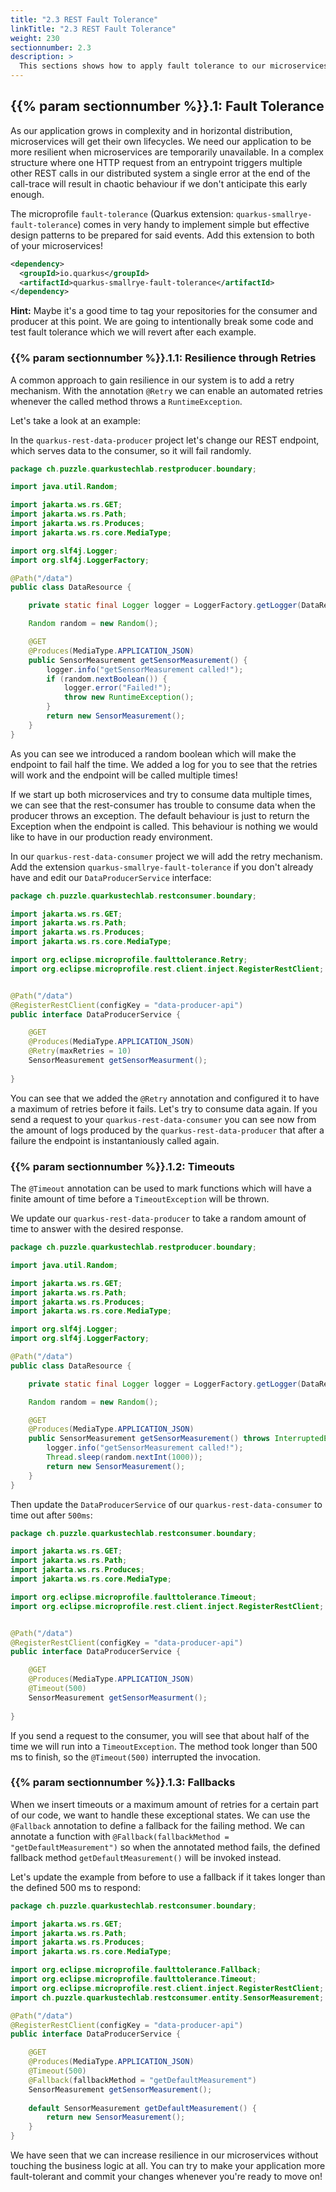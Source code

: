 ```yaml
---
title: "2.3 REST Fault Tolerance"
linkTitle: "2.3 REST Fault Tolerance"
weight: 230
sectionnumber: 2.3
description: >
  This sections shows how to apply fault tolerance to our microservices.
---
```



## {{% param sectionnumber %}}.1: Fault Tolerance

As our application grows in complexity and in horizontal distribution, microservices will get their own lifecycles. We need our application to be more resilient when microservices are temporarily unavailable. In a complex structure where one HTTP request from an entrypoint triggers multiple other REST calls in our distributed system a single error at the end of the call-trace will result in chaotic behaviour if we don't anticipate this early enough.

The microprofile `fault-tolerance` (Quarkus extension: `quarkus-smallrye-fault-tolerance`) comes in very handy to implement simple but effective design patterns to be prepared for said events. Add this extension to both of your microservices!

```xml
<dependency>
  <groupId>io.quarkus</groupId>
  <artifactId>quarkus-smallrye-fault-tolerance</artifactId>
</dependency>
```

**Hint:** Maybe it's a good time to tag your repositories for the consumer and producer at this point. We are going to intentionally break some code and test fault tolerance which we will revert after each example.


### {{% param sectionnumber %}}.1.1: Resilience through Retries

A common approach to gain resilience in our system is to add a retry mechanism. With the annotation `@Retry` we can enable an automated retries whenever the called method throws a `RuntimeException`.

Let's take a look at an example:

In the `quarkus-rest-data-producer` project let's change our REST endpoint, which serves data to the consumer, so it will fail randomly.

```java
package ch.puzzle.quarkustechlab.restproducer.boundary;

import java.util.Random;

import jakarta.ws.rs.GET;
import jakarta.ws.rs.Path;
import jakarta.ws.rs.Produces;
import jakarta.ws.rs.core.MediaType;

import org.slf4j.Logger;
import org.slf4j.LoggerFactory;

@Path("/data")
public class DataResource {

    private static final Logger logger = LoggerFactory.getLogger(DataResource.class);

    Random random = new Random();

    @GET
    @Produces(MediaType.APPLICATION_JSON)
    public SensorMeasurement getSensorMeasurement() {
        logger.info("getSensorMeasurement called!");
        if (random.nextBoolean()) {
            logger.error("Failed!");
            throw new RuntimeException();
        }
        return new SensorMeasurement();
    }
}
```

As you can see we introduced a random boolean which will make the endpoint to fail half the time. We added a log for you to see that the retries will work and the endpoint will be called multiple times!

If we start up both microservices and try to consume data multiple times, we can see that the rest-consumer has trouble to consume data when the producer throws an exception. The default behaviour is just to return the Exception when the endpoint is called. This behaviour is nothing we would like to have in our production ready environment.

In our `quarkus-rest-data-consumer` project we will add the retry mechanism. Add the extension `quarkus-smallrye-fault-tolerance` if you don't already have and edit our `DataProducerService` interface:

```java
package ch.puzzle.quarkustechlab.restconsumer.boundary;

import jakarta.ws.rs.GET;
import jakarta.ws.rs.Path;
import jakarta.ws.rs.Produces;
import jakarta.ws.rs.core.MediaType;

import org.eclipse.microprofile.faulttolerance.Retry;
import org.eclipse.microprofile.rest.client.inject.RegisterRestClient;


@Path("/data")
@RegisterRestClient(configKey = "data-producer-api")
public interface DataProducerService {

    @GET
    @Produces(MediaType.APPLICATION_JSON)
    @Retry(maxRetries = 10)
    SensorMeasurement getSensorMeasurment();
    
}
```

You can see that we added the `@Retry` annotation and configured it to have a maximum of retries before it fails. Let's try to consume data again. If you send a request to your `quarkus-rest-data-consumer` you can see now from the amount of logs produced by the `quarkus-rest-data-producer` that after a failure the endpoint is instantaniously called again.


### {{% param sectionnumber %}}.1.2: Timeouts

The `@Timeout` annotation can be used to mark functions which will have a finite amount of time before a `TimeoutException` will be thrown.

We update our `quarkus-rest-data-producer` to take a random amount of time to answer with the desired response.

```java
package ch.puzzle.quarkustechlab.restproducer.boundary;

import java.util.Random;

import jakarta.ws.rs.GET;
import jakarta.ws.rs.Path;
import jakarta.ws.rs.Produces;
import jakarta.ws.rs.core.MediaType;

import org.slf4j.Logger;
import org.slf4j.LoggerFactory;

@Path("/data")
public class DataResource {

    private static final Logger logger = LoggerFactory.getLogger(DataResource.class);

    Random random = new Random();

    @GET
    @Produces(MediaType.APPLICATION_JSON)
    public SensorMeasurement getSensorMeasurement() throws InterruptedException {
        logger.info("getSensorMeasurement called!");
        Thread.sleep(random.nextInt(1000));
        return new SensorMeasurement();
    }
}

```

Then update the `DataProducerService` of our `quarkus-rest-data-consumer` to time out after `500ms`:

```java
package ch.puzzle.quarkustechlab.restconsumer.boundary;

import jakarta.ws.rs.GET;
import jakarta.ws.rs.Path;
import jakarta.ws.rs.Produces;
import jakarta.ws.rs.core.MediaType;

import org.eclipse.microprofile.faulttolerance.Timeout;
import org.eclipse.microprofile.rest.client.inject.RegisterRestClient;


@Path("/data")
@RegisterRestClient(configKey = "data-producer-api")
public interface DataProducerService {

    @GET
    @Produces(MediaType.APPLICATION_JSON)
    @Timeout(500)
    SensorMeasurement getSensorMeasurment();
    
}
```

If you send a request to the consumer, you will see that about half of the time we will run into a `TimeoutException`. The method took longer than 500 ms to finish, so the `@Timeout(500)` interrupted the invocation.


### {{% param sectionnumber %}}.1.3: Fallbacks

When we insert timeouts or a maximum amount of retries for a certain part of our code, we want to handle these exceptional states. We can use the `@Fallback` annotation to define a fallback for the failing method. We can annotate a function with `@Fallback(fallbackMethod = "getDefaultMeasurement")` so when the annotated method fails, the defined fallback method `getDefaultMeasurement()` will be invoked instead.

Let's update the example from before to use a fallback if it takes longer than the defined 500 ms to respond:

```java
package ch.puzzle.quarkustechlab.restconsumer.boundary;

import jakarta.ws.rs.GET;
import jakarta.ws.rs.Path;
import jakarta.ws.rs.Produces;
import jakarta.ws.rs.core.MediaType;

import org.eclipse.microprofile.faulttolerance.Fallback;
import org.eclipse.microprofile.faulttolerance.Timeout;
import org.eclipse.microprofile.rest.client.inject.RegisterRestClient;
import ch.puzzle.quarkustechlab.restconsumer.entity.SensorMeasurement;

@Path("/data")
@RegisterRestClient(configKey = "data-producer-api")
public interface DataProducerService {

    @GET
    @Produces(MediaType.APPLICATION_JSON)
    @Timeout(500)
    @Fallback(fallbackMethod = "getDefaultMeasurement")
    SensorMeasurement getSensorMeasurement();
    
    default SensorMeasurement getDefaultMeasurement() {
        return new SensorMeasurement();
    }
}
```

We have seen that we can increase resilience in our microservices without touching the business logic at all.
You can try to make your application more fault-tolerant and commit your changes whenever you're ready to move on!
